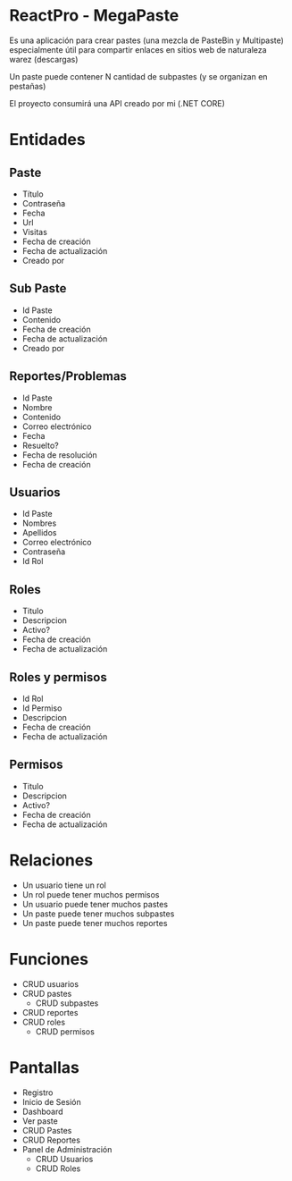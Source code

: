 # ReactPro - MegaPaste

Es una aplicación para crear pastes (una mezcla de PasteBin y Multipaste) especialmente útil para compartir enlaces en sitios web de naturaleza warez (descargas)

Un paste puede contener N cantidad de subpastes (y se organizan en pestañas)

El proyecto consumirá una API creado por mi (.NET CORE)

# Entidades

## Paste

- Título
- Contraseña
- Fecha
- Url
- Visitas
- Fecha de creación
- Fecha de actualización
- Creado por

## Sub Paste

- Id Paste
- Contenido
- Fecha de creación
- Fecha de actualización
- Creado por

## Reportes/Problemas

- Id Paste
- Nombre
- Contenido
- Correo electrónico
- Fecha
- Resuelto?
- Fecha de resolución
- Fecha de creación

## Usuarios

- Id Paste
- Nombres
- Apellidos
- Correo electrónico
- Contraseña
- Id Rol

## Roles

- Titulo
- Descripcion
- Activo?
- Fecha de creación
- Fecha de actualización

## Roles y permisos

- Id Rol
- Id Permiso
- Descripcion
- Fecha de creación
- Fecha de actualización

## Permisos

- Titulo
- Descripcion
- Activo?
- Fecha de creación
- Fecha de actualización

# Relaciones

- Un usuario tiene un rol
- Un rol puede tener muchos permisos
- Un usuario puede tener muchos pastes
- Un paste puede tener muchos subpastes
- Un paste puede tener muchos reportes

# Funciones

- CRUD usuarios
- CRUD pastes
  - CRUD subpastes
- CRUD reportes
- CRUD roles
  - CRUD permisos

# Pantallas

- Registro
- Inicio de Sesión
- Dashboard
- Ver paste
- CRUD Pastes
- CRUD Reportes
- Panel de Administración
  - CRUD Usuarios
  - CRUD Roles
